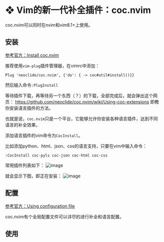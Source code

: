 #  ❖ Vim的新一代补全插件：coc.nvim

coc.nvim可以同时在nvim和vim8.1+上使用。


## 安装

[参考官方：Install coc.nvim](https://github.com/neoclide/coc.nvim/wiki/Install-coc.nvim)


推荐使用`vim-plug`插件管理器，在vimrc中添加：
```
Plug 'neoclide/coc.nvim', {'do': { -> coc#util#install()}}
```
然后输入命令`:PlugInstall`

等待插件下载，再等待另一个东西（？）的下载，全部完成后，就会弹出这个网页：
https://github.com/neoclide/coc.nvim/wiki/Using-coc-extensions
即教你安装语言插件的方法。

也就是说，`coc.nvim`只是一个平台，它能够允许你安装各种语言插件，达到不同语言的补全效果。

添加语言插件的vim命令为`CocInstall`。

比如添加python、html、json、css的语言支持，只要在vim中输入命令：
```
:CocInstall coc-pyls coc-json coc-html coc-css 
```

常用插件列表如下：
![image](https://user-images.githubusercontent.com/14041622/49933535-d5673e80-ff06-11e8-918d-8d5f59f8aafa.png)


就会显示下图，即正在安装：
![image](https://user-images.githubusercontent.com/14041622/49933325-478b5380-ff06-11e8-9ba3-82c70a761e86.png)


## 配置

[参考官方：Using configuration file](https://github.com/neoclide/coc.nvim/wiki/Using-configuration-file)

coc.nvim有个全局配置文件可以详尽的进行补全和语言配置。



## 使用




